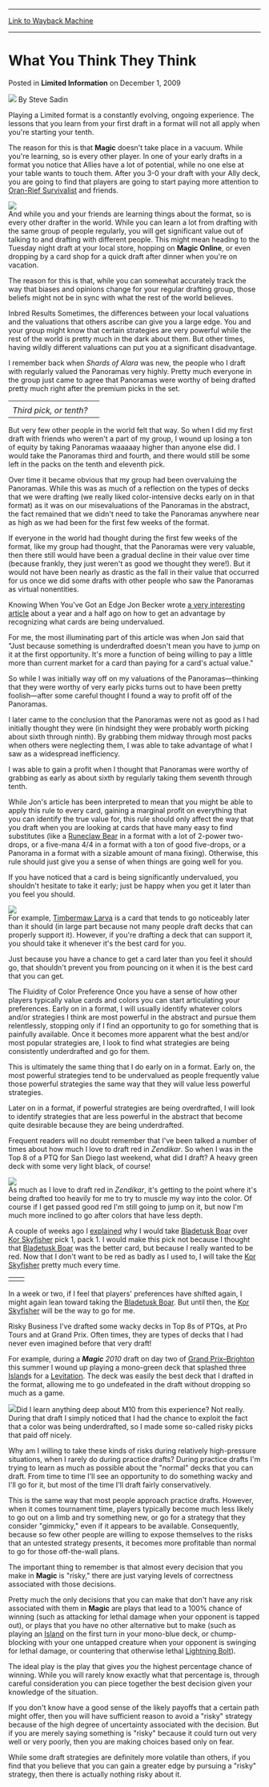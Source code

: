 
---
[Link to Wayback Machine](https://web.archive.org/web/20220820055235/https://magic.wizards.com/en/articles/archive/limited-information/what-you-think-they-think-2009-11-30)

[_metadata_:author]:- "Steve Sadin"
[_metadata_:description]:- "Playing a Limited format is a constantly evolving, ongoing experience. The lessons that you learn from your first draft in a format will not all apply when you're starting your tenth.The reason for this is that Magic doesn't take place in a vacuum. While you're learning, so is every other player. In one of your early drafts in a format you notice that Allies have a lot of"
[_metadata_:generator]:- "Drupal 7 (http://drupal.org)"
[_metadata_:node]:- "189091"
[_metadata_:path_date]:- "2009-11-30"
[_metadata_:publish_date]:- "2009-12-01"
[_metadata_:source]:- "div-main-content"
[_metadata_:title]:- "What You Think They Think"
[_metadata_:wayback_capture_timestamp]:- "2022-08-20 05:52:35"
[_metadata_:wayback_raw_url]:- "https://web.archive.org/web/20220820055235id_/https://magic.wizards.com/en/articles/archive/limited-information/what-you-think-they-think-2009-11-30"
[_metadata_:wayback_url]:- "https://magic.wizards.com/en/articles/archive/limited-information/what-you-think-they-think-2009-11-30"
---


What You Think They Think
=========================



 Posted in **Limited Information**
 on December 1, 2009 






![](https://media.magic.wizards.com/styles/auth_small/public/images/person/authorpic_SteveSadin.jpg)
By Steve Sadin











Playing a Limited format is a constantly evolving, ongoing experience. The lessons that you learn from your first draft in a format will not all apply when you're starting your tenth.

The reason for this is that **Magic** doesn't take place in a vacuum. While you're learning, so is every other player. In one of your early drafts in a format you notice that Allies have a lot of potential, while no one else at your table wants to touch them. After you 3-0 your draft with your Ally deck, you are going to find that players are going to start paying more attention to [Oran-Rief Survivalist](https://gatherer.wizards.com/Pages/Card/Details.aspx?name=Oran-Rief+Survivalist) and friends.

![](https://media.wizards.com/legacy//mtg/images/daily/li/li67_friendrequest.jpg)  
And while you and your friends are learning things about the format, so is every other drafter in the world. While you can learn a lot from drafting with the same group of people regularly, you will get significant value out of talking to and drafting with different people. This might mean heading to the Tuesday night draft at your local store, hopping on **Magic Online**, or even dropping by a card shop for a quick draft after dinner when you're on vacation.

The reason for this is that, while you can somewhat accurately track the way that biases and opinions change for your regular drafting group, those beliefs might not be in sync with what the rest of the world believes.

Inbred Results
Sometimes, the differences between your local valuations and the valuations that others ascribe can give you a large edge. You and your group might know that certain strategies are very powerful while the rest of the world is pretty much in the dark about them. But other times, having wildly different valuations can put you at a significant disadvantage.

I remember back when *Shards of Alara* was new, the people who I draft with regularly valued the Panoramas very highly. Pretty much everyone in the group just came to agree that Panoramas were worthy of being drafted pretty much right after the premium picks in the set.



|  |  |
| --- | --- |
|  |  |
| *Third pick, or tenth?* |

But very few other people in the world felt that way. So when I did my first draft with friends who weren't a part of my group, I wound up losing a ton of equity by taking Panoramas waaaaay higher than anyone else did. I would take the Panoramas third and fourth, and there would still be some left in the packs on the tenth and eleventh pick.

Over time it became obvious that my group had been overvaluing the Panoramas. While this was as much of a reflection on the types of decks that we were drafting (we really liked color-intensive decks early on in that format) as it was on our misevaluations of the Panoramas in the abstract, the fact remained that we didn't need to take the Panoramas anywhere near as high as we had been for the first few weeks of the format.

If everyone in the world had thought during the first few weeks of the format, like my group had thought, that the Panoramas were very valuable, then there still would have been a gradual decline in their value over time (because frankly, they just weren't as good we thought they were!). But it would not have been nearly as drastic as the fall in their value that occurred for us once we did some drafts with other people who saw the Panoramas as virtual nonentities.

Knowing When You've Got an Edge
Jon Becker wrote [a very interesting article](/Magic/Magazine/Article.aspx?x=mtgcom/daily/nw53) about a year and a half ago on how to get an advantage by recognizing what cards are being undervalued.

For me, the most illuminating part of this article was when Jon said that "Just because something is underdrafted doesn't mean you have to jump on it at the first opportunity. It's more a function of being willing to pay a little more than current market for a card than paying for a card's actual value."

So while I was initially way off on my valuations of the Panoramas—thinking that they were worthy of very early picks turns out to have been pretty foolish—after some careful thought I found a way to profit off of the Panoramas.

I later came to the conclusion that the Panoramas were not as good as I had initially thought they were (in hindsight they were probably worth picking about sixth through ninth). By grabbing them midway through most packs when others were neglecting them, I was able to take advantage of what I saw as a widespread inefficiency.

I was able to gain a profit when I thought that Panoramas were worthy of grabbing as early as about sixth by regularly taking them seventh through tenth. 

While Jon's article has been interpreted to mean that you might be able to apply this rule to every card, gaining a marginal profit on everything that you can identify the true value for, this rule should only affect the way that you draft when you are looking at cards that have many easy to find substitutes (like a [Runeclaw Bear](https://gatherer.wizards.com/Pages/Card/Details.aspx?name=Runeclaw+Bear) in a format with a lot of 2-power two-drops, or a five-mana 4/4 in a format with a ton of good five-drops, or a Panorama in a format with a sizable amount of mana fixing). Otherwise, this rule should just give you a sense of when things are going well for you. 

If you have noticed that a card is being significantly undervalued, you shouldn't hesitate to take it early; just be happy when you get it later than you feel you should.

![](https://web.archive.org/web/20130610034837im_/http://wizards.com/mtg/images/daily/li/li67_handOfCards.jpg)  
For example, [Timbermaw Larva](https://gatherer.wizards.com/Pages/Card/Details.aspx?name=Timbermaw+Larva) is a card that tends to go noticeably later than it should (in large part because not many people draft decks that can properly support it). However, if you're drafting a deck that can support it, you should take it whenever it's the best card for you.

Just because you have a chance to get a card later than you feel it should go, that shouldn't prevent you from pouncing on it when it is the best card that you can get. 

The Fluidity of Color Preference 
Once you have a sense of how other players typically value cards and colors you can start articulating your preferences. Early on in a format, I will usually identify whatever colors and/or strategies I think are most powerful in the abstract and pursue them relentlessly, stopping only if I find an opportunity to go for something that is painfully available. Once it becomes more apparent what the best and/or most popular strategies are, I look to find what strategies are being consistently underdrafted and go for them.

This is ultimately the same thing that I do early on in a format. Early on, the most powerful strategies tend to be undervalued as people frequently value those powerful strategies the same way that they will value less powerful strategies. 

Later on in a format, if powerful strategies are being overdrafted, I will look to identify strategies that are less powerful in the abstract that become quite desirable because they are being underdrafted.

Frequent readers will no doubt remember that I've been talked a number of times about how much I love to draft red in *Zendikar*. So when I was in the Top 8 of a PTQ for San Diego last weekend, what did I draft? A heavy green deck with some very light black, of course!

![](https://media.wizards.com/legacy//mtg/images/daily/li/li67_redcardtops.jpg)  
As much as I love to draft red in *Zendikar*, it's getting to the point where it's being drafted too heavily for me to try to muscle my way into the color. Of course if I get passed good red I'm still going to jump on it, but now I'm much more inclined to go after colors that have less depth.

A couple of weeks ago I [explained](/Magic/Magazine/Article.aspx?x=mtg/daily/li/64) why I would take [Bladetusk Boar](https://gatherer.wizards.com/Pages/Card/Details.aspx?name=Bladetusk+Boar) over [Kor Skyfisher](https://gatherer.wizards.com/Pages/Card/Details.aspx?name=Kor+Skyfisher) pick 1, pack 1. I would make this pick not because I thought that [Bladetusk Boar](https://gatherer.wizards.com/Pages/Card/Details.aspx?name=Bladetusk+Boar) was the better card, but because I really wanted to be red. Now that I don't want to be red as badly as I used to, I will take the [Kor Skyfisher](https://gatherer.wizards.com/Pages/Card/Details.aspx?name=Kor+Skyfisher) pretty much every time.



|  |  |
| --- | --- |
|  |  |

In a week or two, if I feel that players' preferences have shifted again, I might again lean toward taking the [Bladetusk Boar](https://gatherer.wizards.com/Pages/Card/Details.aspx?name=Bladetusk+Boar). But until then, the [Kor Skyfisher](https://gatherer.wizards.com/Pages/Card/Details.aspx?name=Kor+Skyfisher) will be the way to go for me.

Risky Business
I've drafted some wacky decks in Top 8s of PTQs, at Pro Tours and at Grand Prix. Often times, they are types of decks that I had never even imagined before that very draft! 

For example, during a ***Magic** 2010* draft on day two of [Grand Prix–Brighton](/magic/magazine/article.aspx?x=mtg/daily/eventcoverage/gpbri09/welcome) this summer I wound up playing a mono-green deck that splashed three [Island](https://gatherer.wizards.com/Pages/Card/Details.aspx?name=Island)s for a [Levitation](https://gatherer.wizards.com/Pages/Card/Details.aspx?name=Levitation). The deck was easily the best deck that I drafted in the format, allowing me to go undefeated in the draft without dropping so much as a game.

[![](https://gatherer.wizards.com/Handlers/Image.ashx?type=card&name=Levitation)](https://gatherer.wizards.com/Pages/Card/Details.aspx?name=Levitation)Did I learn anything deep about M10 from this experience? Not really. During that draft I simply noticed that I had the chance to exploit the fact that a color was being underdrafted, so I made some so-called risky picks that paid off nicely.

Why am I willing to take these kinds of risks during relatively high-pressure situations, when I rarely do during practice drafts? During practice drafts I'm trying to learn as much as possible about the "normal" decks that you can draft. From time to time I'll see an opportunity to do something wacky and I'll go for it, but most of the time I'll draft fairly conservatively. 

This is the same way that most people approach practice drafts. However, when it comes tournament time, players typically become much less likely to go out on a limb and try something new, or go for a strategy that they consider "gimmicky," even if it appears to be available. Consequently, because so few other people are willing to expose themselves to the risks that an untested strategy presents, it becomes more profitable than normal to go for those off-the-wall plans.

The important thing to remember is that almost every decision that you make in **Magic** is "risky," there are just varying levels of correctness associated with those decisions. 

Pretty much the only decisions that you can make that don't have any risk associated with them in **Magic** are plays that lead to a 100% chance of winning (such as attacking for lethal damage when your opponent is tapped out), or plays that you have no other alternative but to make (such as playing an [Island](https://gatherer.wizards.com/Pages/Card/Details.aspx?name=Island) on the first turn in your mono-blue deck, or chump-blocking with your one untapped creature when your opponent is swinging for lethal damage, or countering that otherwise lethal [Lightning Bolt](https://gatherer.wizards.com/Pages/Card/Details.aspx?name=Lightning+Bolt)). 

The ideal play is the play that gives *you* the highest percentage chance of winning. While you will rarely know exactly what that percentage is, through careful consideration you can piece together the best decision given your knowledge of the situation. 

If you don't know have a good sense of the likely payoffs that a certain path might offer, then you will have sufficient reason to avoid a "risky" strategy because of the high degree of uncertainty associated with the decision. But if you are merely saying something is "risky" because it could turn out very well or very poorly, then you are making choices based only on fear. 

While some draft strategies are definitely more volatile than others, if you find that you believe that you can gain a greater edge by pursuing a "risky" strategy, then there is actually nothing risky about it.







